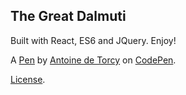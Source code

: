 The Great Dalmuti
-----------------
Built with React, ES6 and JQuery. Enjoy!

A [Pen](https://codepen.io/adetorcy/pen/GzKLvN) by [Antoine de Torcy](https://codepen.io/adetorcy) on [CodePen](https://codepen.io).

[License](https://codepen.io/adetorcy/pen/GzKLvN/license).